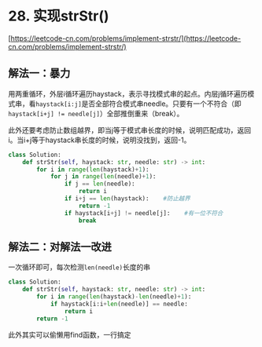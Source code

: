 # 28. 实现strStr\(\)

[https://leetcode-cn.com/problems/implement-strstr/](https://leetcode-cn.com/problems/implement-strstr/)

## 解法一：暴力

用两重循环，外层i循环遍历haystack，表示寻找模式串的起点。内层j循环遍历模式串，看`haystack[i:j]`是否全部符合模式串needle。只要有一个不符合（即`haystack[i+j] != needle[j]`）全部推倒重来（break）。

 此外还要考虑防止数组越界，即当j等于模式串长度的时候，说明匹配成功，返回i。当i+j等于haystack串长度的时候，说明没找到，返回-1。

```python
class Solution:
    def strStr(self, haystack: str, needle: str) -> int:
        for i in range(len(haystack)+1):
            for j in range(len(needle)+1):
                if j == len(needle):
                    return i
                if i+j == len(haystack):    #防止越界
                    return -1
                if haystack[i+j] != needle[j]:    #有一位不符合
                    break
```

## 解法二：对解法一改进

一次循环即可，每次检测`len(needle)`长度的串

```python
class Solution:
    def strStr(self, haystack: str, needle: str) -> int:
        for i in range(len(haystack)-len(needle)+1):
            if haystack[i:i+len(needle)] == needle:
                return i
        return -1
```

此外其实可以偷懒用find函数，一行搞定

